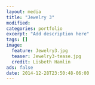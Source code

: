 ```yaml
---
layout: media
title: "Jewelry 3"
modified:
categories: portfolio
excerpt: "Add description here"
tags: []
image:
  feature: Jewelry3.jpg
  teaser: Jewelry3-tease.jpg
  credit: Lisbeth Hamlin
ads: false
date: 2014-12-28T23:50:48-06:00
---
```


